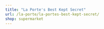 ```yaml
---
title: "La Porte's Best Kept Secret"
url: /la-porte/la-portes-best-kept-secret/
shop: supermarket
---
```


